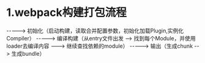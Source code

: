 # 1.webpack构建打包流程

  -----> 初始化（启动构建，读取合并配置参数，初始化加载Plugin,实例化Compiler）
  -----> 编译构建（从entry文件出发 -->  找到每个Module，并使用loader去编译内容 --->  继续查找依赖的module）
  -----> 输出（生成chunk  -->  生成bundle）